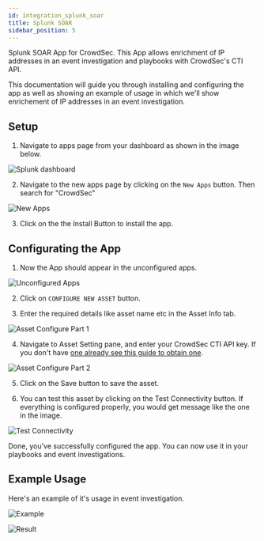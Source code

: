 ```yaml
---
id: integration_splunk_soar
title: Splunk SOAR
sidebar_position: 5
---
```


Splunk SOAR App for CrowdSec. This App allows enrichment of IP addresses in an event investigation and playbooks with CrowdSec's CTI API.

This documentation will guide you through installing and configuring the app as well as showing an example of usage in which we'll show enrichement of IP addresses in an event investigation.

## Setup

1. Navigate to apps page from  your dashboard as shown in the image below.

![Splunk dashboard](/img/splunk_soar/app_dashboard.png)

2. Navigate to the new apps page by clicking on the `New Apps` button. Then search for "CrowdSec"

![New Apps](/img/splunk_soar/search_in_new_apps.png)

3. Click on the the Install Button to install the app.

## Configurating the App

1. Now the App should appear in the unconfigured apps.

![Unconfigured Apps](/img/splunk_soar/unconfigured.png)

2. Click on `CONFIGURE NEW ASSET` button.

3. Enter the required details like asset name etc in the Asset Info tab.

![Asset Configure Part 1](/img/splunk_soar/configure_asset.png)

4. Navigate to Asset Setting pane, and enter your CrowdSec CTI API key. If you don't have [one already see this guide to obtain one](/docs/next/cti_api/getting_started).

![Asset Configure Part 2](/img/splunk_soar/configure_asset_pt2.png)

5. Click on the Save button to save the asset.

6. You can test this asset by clicking on the Test Connectivity button. If everything is configured properly, you would get message like the one in the image. 

![Test Connectivity](/img/splunk_soar/test_connect.png)

Done, you've successfully configured the app. You can now use it in your playbooks and event investigations.

## Example Usage

Here's an example of it's usage in event investigation.

![Example](/img/splunk_soar/lookup_for_ip_in_event.png)

![Result](/img/splunk_soar/lookup_result.png)


